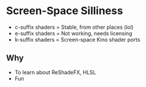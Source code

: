 # Screen-Space Silliness

- c-suffix shaders = Stable, from other places (lol)
- e-suffix shaders = Not working, needs licensing
- k-suffix shaders = Screen-space Kino shader ports

## Why

- To learn about ReShadeFX, HLSL
- Fun
